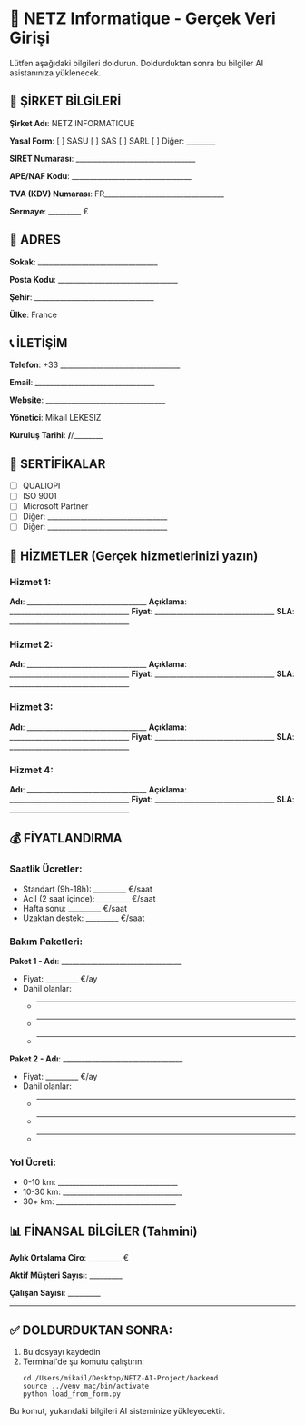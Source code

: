 # 📝 NETZ Informatique - Gerçek Veri Girişi

Lütfen aşağıdaki bilgileri doldurun. Doldurduktan sonra bu bilgiler AI asistanınıza yüklenecek.

## 🏢 ŞİRKET BİLGİLERİ

**Şirket Adı**: NETZ INFORMATIQUE

**Yasal Form**: [ ] SASU   [ ] SAS   [ ] SARL   [ ] Diğer: ________

**SIRET Numarası**: _________________________________

**APE/NAF Kodu**: _________________________________

**TVA (KDV) Numarası**: FR_________________________________

**Sermaye**: _________ €

## 📍 ADRES

**Sokak**: _________________________________

**Posta Kodu**: _________________________________

**Şehir**: _________________________________

**Ülke**: France

## 📞 İLETİŞİM

**Telefon**: +33 _________________________________

**Email**: _________________________________

**Website**: _________________________________

**Yönetici**: Mikail LEKESIZ

**Kuruluş Tarihi**: ____/____/________

## 📜 SERTİFİKALAR

- [ ] QUALIOPI
- [ ] ISO 9001
- [ ] Microsoft Partner
- [ ] Diğer: _________________________________
- [ ] Diğer: _________________________________

## 💼 HİZMETLER (Gerçek hizmetlerinizi yazın)

### Hizmet 1:
**Adı**: _________________________________
**Açıklama**: _________________________________
**Fiyat**: _________________________________
**SLA**: _________________________________

### Hizmet 2:
**Adı**: _________________________________
**Açıklama**: _________________________________
**Fiyat**: _________________________________
**SLA**: _________________________________

### Hizmet 3:
**Adı**: _________________________________
**Açıklama**: _________________________________
**Fiyat**: _________________________________
**SLA**: _________________________________

### Hizmet 4:
**Adı**: _________________________________
**Açıklama**: _________________________________
**Fiyat**: _________________________________
**SLA**: _________________________________

## 💰 FİYATLANDIRMA

### Saatlik Ücretler:
- Standart (9h-18h): _________ €/saat
- Acil (2 saat içinde): _________ €/saat
- Hafta sonu: _________ €/saat
- Uzaktan destek: _________ €/saat

### Bakım Paketleri:

**Paket 1 - Adı**: _________________________________
- Fiyat: _________ €/ay
- Dahil olanlar:
  - _________________________________
  - _________________________________
  - _________________________________

**Paket 2 - Adı**: _________________________________
- Fiyat: _________ €/ay
- Dahil olanlar:
  - _________________________________
  - _________________________________
  - _________________________________

### Yol Ücreti:
- 0-10 km: _________________________________
- 10-30 km: _________________________________
- 30+ km: _________________________________

## 📊 FİNANSAL BİLGİLER (Tahmini)

**Aylık Ortalama Ciro**: _________ €

**Aktif Müşteri Sayısı**: _________

**Çalışan Sayısı**: _________

---

## ✅ DOLDURDUKTAN SONRA:

1. Bu dosyayı kaydedin
2. Terminal'de şu komutu çalıştırın:
   ```
   cd /Users/mikail/Desktop/NETZ-AI-Project/backend
   source ../venv_mac/bin/activate
   python load_from_form.py
   ```

Bu komut, yukarıdaki bilgileri AI sisteminize yükleyecektir.